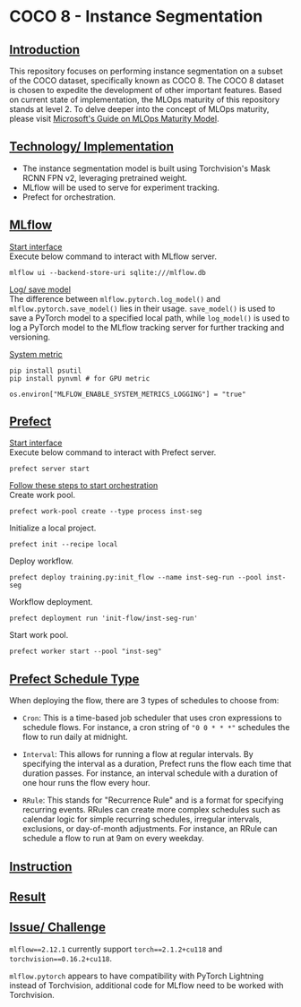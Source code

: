 # COCO 8 - Instance Segmentation

## <ins>Introduction</ins>
This repository focuses on performing instance segmentation on a subset of the COCO dataset, specifically known as COCO 8. The COCO 8 dataset is chosen to expedite the development of other important features. Based on current state of implementation, the MLOps maturity of this repository stands at level 2. To delve deeper into the concept of MLOps maturity, please visit [Microsoft's Guide on MLOps Maturity Model](https://learn.microsoft.com/en-us/azure/architecture/ai-ml/guide/mlops-maturity-model).

## <ins>Technology/ Implementation</ins>
- The instance segmentation model is built using Torchvision's Mask RCNN FPN v2, leveraging pretrained weight.
- MLflow will be used to serve for experiment tracking. 
- Prefect for orchestration.

## <ins>MLflow</ins>
<ins>Start interface</ins>
<br>
Execute below command to interact with MLflow server.
<br>
```
mlflow ui --backend-store-uri sqlite:///mlflow.db
```

<ins>Log/ save model</ins>
<br>
The difference between `mlflow.pytorch.log_model()` and `mlflow.pytorch.save_model()` lies in their usage. `save_model()` is used to save a PyTorch model to a specified local path, while `log_model()` is used to log a PyTorch model to the MLflow tracking server for further tracking and versioning.

<ins>System metric</ins>
<br>
```
pip install psutil
pip install pynvml # for GPU metric
```
```
os.environ["MLFLOW_ENABLE_SYSTEM_METRICS_LOGGING"] = "true"
```

## <ins>Prefect</ins>
<ins>Start interface</ins>
<br>
Execute below command to interact with Prefect server.
<br>
```
prefect server start
```

<ins>Follow these steps to start orchestration</ins>
<br>
Create work pool.
<br>
```
prefect work-pool create --type process inst-seg
```

Initialize a local project.
<br>
```
prefect init --recipe local
```

Deploy workflow.
<br>
```
prefect deploy training.py:init_flow --name inst-seg-run --pool inst-seg
```

Workflow deployment.
<br>
```
prefect deployment run 'init-flow/inst-seg-run'
```

Start work pool.
<br>
```
prefect worker start --pool "inst-seg"
```

## <ins>Prefect Schedule Type</ins>
When deploying the flow, there are 3 types of schedules to choose from:

- `Cron`: This is a time-based job scheduler that uses cron expressions to schedule flows. For instance, a cron string of `"0 0 * * *"` schedules the flow to run daily at midnight.

- `Interval`: This allows for running a flow at regular intervals. By specifying the interval as a duration, Prefect runs the flow each time that duration passes. For instance, an interval schedule with a duration of one hour runs the flow every hour.

- `RRule`: This stands for "Recurrence Rule" and is a format for specifying recurring events. RRules can create more complex schedules such as calendar logic for simple recurring schedules, irregular intervals, exclusions, or day-of-month adjustments. For instance, an RRule can schedule a flow to run at 9am on every weekday.

## <ins>Instruction</ins>

## <ins>Result</ins>

## <ins>Issue/ Challenge</ins>
`mlflow==2.12.1` currently support `torch==2.1.2+cu118` and `torchvision==0.16.2+cu118`.

`mlflow.pytorch` appears to have compatibility with PyTorch Lightning instead of Torchvision, additional code for MLflow need to be worked with Torchvision.